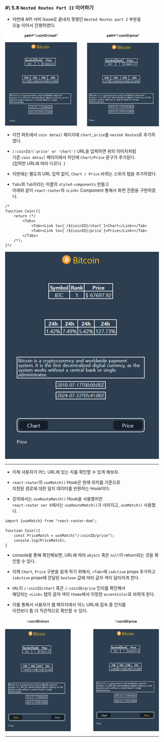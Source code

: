 
### \#\ 5.8 `Nested Routes Part II` 이어하기

- 저번에 API 서버 Issue로 끝내지 못했던 `Nested Routes part 2` 부분을 <br/>
	오늘 이어서 진행하였다.

<img src="ref/nested_sample.png"/>

- 이전 파트에서 `coin detail` 페이지에 `chart`, `price`를 `nested Routes`로 추가하였다.
- `/:coinID/('price' or 'chart')` URL을 입력하면 위의 이미지처럼 <br/>
	기존 `coin detail` 페이지에서 하단에 `Chart/Price` 문구가 추가된다. <br/>
	(입력한 URL에 따라 다르다. )

- 이번에는 별도의 URL 입력 없이, `Chart / Price` 바뀌는 스위치 탭을 추가하였다.

- `Tabs`와 `Tab`이라는 이름의 `styled-components` 만들고 <br/>
	아래와 같이 `react-router`의 `<Link>` Component 통해서 화면 전환을 구현하였다.

``` tsx
/*
function Coin(){
	return (*/
		<Tabs>
			<Tab><Link to={`/${coinID}/chart`}>Chart</Link></Tab>
			<Tab><Link to={`/${coinID}/price`}>Price</Link></Tab>
		</Tabs>
	/*);
}*/
```

<img src="ref/nested_switch.png"/>

---

- 이제 사용자가 어느 URL에 있는 지를 확인할 수 있게 해보자.
- `react-router`의 `useMatch()`  Hook은 현재 위치를 기준으로 <br/>
	지정된 경로에 대한 일치 데이터를 반환하는 Hook이다.

- 강의에서는 `useRouteMatch()` Hook을 사용했지만 <br/>
	`react-router ver 6`에서는 `useRouteMatch()`가 사라지고, `useMatch()` 사용했다.

``` tsx
import {useMatch} from "react-router-dom";

function Coin(){
	const PriceMatch = useMatch("/:coinID/price");
	console.log(PriceMatch);
}
```

- console을 통해 확인해보면, URL에 따라 `object` 혹은 `null`이 return되는 것을 확인할 수 있다.
- 이제 `Chart`, `Price` 구분을 쉽게 하기 위해서, `<Tab>`에 `isActive` props 추가하고 <br/>
	`isActive` props에 전달된 `boolean` 값에 따라 글자 색이 달라지게 한다.

- `URL`이 `/:coinID/chart` 혹은 `/:coinID/price` 인지를 확인해서 <br/>
	해당되는 `<Link>` 탭의 글자 색이 `theme`에서 지정한 `accentColor`로 바뀌게 된다.

- 이를 통해서 사용자가 웹 페이지에서 어느 URL에 접속 중 인지를 <br/>
	이전보다 좀 더 직관적으로 확인할 수 있다.

<img src="ref/nested_exam.png"/>


---



